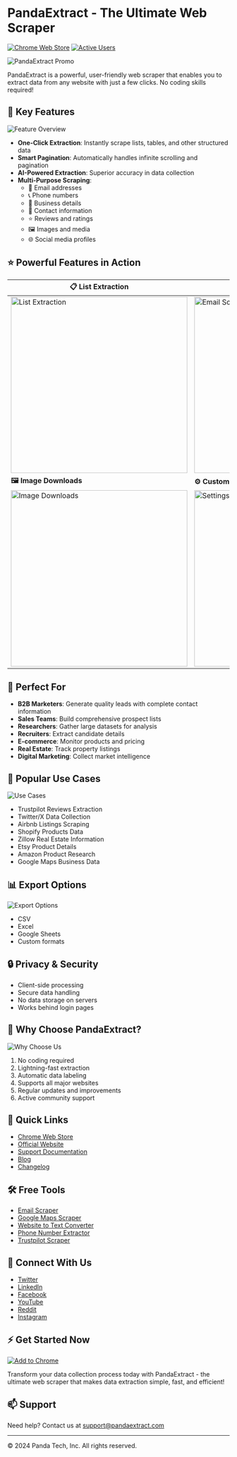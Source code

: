 # PandaExtract - The Ultimate Web Scraper

[![Chrome Web Store](https://img.shields.io/chrome-web-store/rating/pdeldjlcnhallaapdggcmhpailpnnkmg)](https://chromewebstore.google.com/detail/ultimate-web-scraper/pdeldjlcnhallaapdggcmhpailpnnkmg)
[![Active Users](https://img.shields.io/badge/active%20users-600%2B-success)](https://chromewebstore.google.com/detail/ultimate-web-scraper/pdeldjlcnhallaapdggcmhpailpnnkmg)

![PandaExtract Promo](assets/maquee-promo.png)

PandaExtract is a powerful, user-friendly web scraper that enables you to extract data from any website with just a few clicks. No coding skills required!

## 🚀 Key Features

![Feature Overview](assets/screenshot-1-1.png)

- **One-Click Extraction**: Instantly scrape lists, tables, and other structured data
- **Smart Pagination**: Automatically handles infinite scrolling and pagination
- **AI-Powered Extraction**: Superior accuracy in data collection
- **Multi-Purpose Scraping**:
  - 📧 Email addresses
  - 📞 Phone numbers
  - 🏢 Business details
  - 👤 Contact information
  - ⭐ Reviews and ratings
  - 🖼️ Images and media
  - 🌐 Social media profiles

## ⭐ Powerful Features in Action

| 📋 List Extraction | 📧 Email Scraping |
|-------------------|-------------------|
| <img src="assets/tab-list.png" alt="List Extraction" width="400"/> | <img src="assets/tab-emails.png" alt="Email Scraping" width="400"/> |
| **🖼️ Image Downloads** | **⚙️ Customizable Settings** |
| <img src="assets/tab-images.png" alt="Image Downloads" width="400"/> | <img src="assets/tab-settings.png" alt="Settings" width="400"/> |

## 💼 Perfect For

- **B2B Marketers**: Generate quality leads with complete contact information
- **Sales Teams**: Build comprehensive prospect lists
- **Researchers**: Gather large datasets for analysis
- **Recruiters**: Extract candidate details
- **E-commerce**: Monitor products and pricing
- **Real Estate**: Track property listings
- **Digital Marketing**: Collect market intelligence

## 🎯 Popular Use Cases

![Use Cases](assets/screenshot-2-2.png)

- Trustpilot Reviews Extraction
- Twitter/X Data Collection
- Airbnb Listings Scraping
- Shopify Products Data
- Zillow Real Estate Information
- Etsy Product Details
- Amazon Product Research
- Google Maps Business Data

## 📊 Export Options

![Export Options](assets/screenshot-3-3.png)

- CSV
- Excel
- Google Sheets
- Custom formats

## 🔒 Privacy & Security

- Client-side processing
- Secure data handling
- No data storage on servers
- Works behind login pages

## 🌟 Why Choose PandaExtract?

![Why Choose Us](assets/screenshot-4-4.png)

1. No coding required
2. Lightning-fast extraction
3. Automatic data labeling
4. Supports all major websites
5. Regular updates and improvements
6. Active community support

## 🔗 Quick Links

- [Chrome Web Store](https://chromewebstore.google.com/detail/ultimate-web-scraper/pdeldjlcnhallaapdggcmhpailpnnkmg)
- [Official Website](https://pandaextract.com/)
- [Support Documentation](https://pandaextract.com/support)
- [Blog](https://pandaextract.com/blog)
- [Changelog](https://pandaextract.com/changelog)

## 🛠️ Free Tools

- [Email Scraper](https://pandaextract.com/tools/email-scraper)
- [Google Maps Scraper](https://pandaextract.com/tools/google-maps-scraper)
- [Website to Text Converter](https://pandaextract.com/tools/website-to-text)
- [Phone Number Extractor](https://pandaextract.com/tools/phone-number-extractor)
- [Trustpilot Scraper](https://pandaextract.com/tools/trustpilot-scraper)

## 📱 Connect With Us

- [Twitter](https://x.com/pandaextractapp)
- [LinkedIn](https://www.linkedin.com/company/panda-extract)
- [Facebook](https://www.facebook.com/pandaextract)
- [YouTube](https://www.youtube.com/@PandaExtractVisualScraper)
- [Reddit](https://www.reddit.com/r/PandaExtract/)
- [Instagram](https://www.instagram.com/getpandaextract/)

## ⚡ Get Started Now

[![Add to Chrome](https://img.shields.io/badge/Add%20to-Chrome-blue?style=for-the-badge&logo=google-chrome)](https://chromewebstore.google.com/detail/ultimate-web-scraper/pdeldjlcnhallaapdggcmhpailpnnkmg)

Transform your data collection process today with PandaExtract - the ultimate web scraper that makes data extraction simple, fast, and efficient!

## 📫 Support

Need help? Contact us at support@pandaextract.com

---

© 2024 Panda Tech, Inc. All rights reserved.

